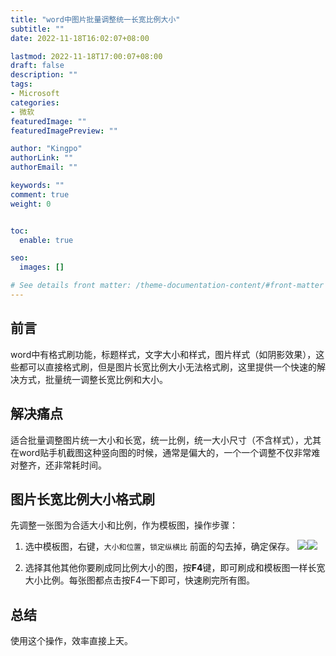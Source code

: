 ```yaml
---
title: "word中图片批量调整统一长宽比例大小"
subtitle: ""
date: 2022-11-18T16:02:07+08:00

lastmod: 2022-11-18T17:00:07+08:00
draft: false
description: ""
tags:
- Microsoft
categories:
- 微软
featuredImage: ""
featuredImagePreview: ""

author: "Kingpo"
authorLink: ""
authorEmail: ""

keywords: ""
comment: true
weight: 0


toc:
  enable: true

seo:
  images: []

# See details front matter: /theme-documentation-content/#front-matter
---
```


<!--more-->
## 前言

word中有格式刷功能，标题样式，文字大小和样式，图片样式（如阴影效果），这些都可以直接格式刷，但是图片长宽比例大小无法格式刷，这里提供一个快速的解决方式，批量统一调整长宽比例和大小。

## 解决痛点

适合批量调整图片统一大小和长宽，统一比例，统一大小尺寸（不含样式），尤其在word贴手机截图这种竖向图的时候，通常是偏大的，一个一个调整不仅非常难对整齐，还非常耗时间。


## 图片长宽比例大小格式刷

先调整一张图为合适大小和比例，作为模板图，操作步骤：
1. 选中模板图，右键，`大小和位置`，`锁定纵横比` 前面的勾去掉，确定保存。
![](https://s.imgkb.xyz/abcdocker/2022/11/18/97174cd99d00f/97174cd99d00f.png)![](https://s.imgkb.xyz/abcdocker/2022/11/18/f343b7712d011/f343b7712d011.png)

2. 选择其他其他你要刷成同比例大小的图，按**F4**键，即可刷成和模板图一样长宽大小比例。每张图都点击按F4一下即可，快速刷完所有图。

## 总结

使用这个操作，效率直接上天。

